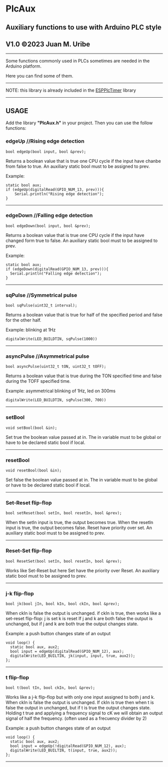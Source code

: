 # PlcAux
## Auxiliary functions to use with Arduino PLC style
## V1.0 ©2023 Juan M. Uribe

---

Some functions commonly used in PLCs sometimes are needed in the Arduino platform.

Here you can find some of them.

---

NOTE: this library is already included in the [ESPPlcTimer](https://github.com/ojmuribe/ESPPlcTimer) library

---

## USAGE

Add the library **"PlcAux.h"** in your project.
Then you can use the follow functions:

### edgeUp //Rising edge detection

    bool edgeUp(bool input, bool &prev);

Returns a boolean value that is true one CPU cycle if the input have chanbe from false to true.
An auxiliary static bool must to be assigned to prev.

Example:

    static bool aux;
    if (edgeUp(digitalRead(GPIO_NUM_13, prev))){
        Serial.println("Rising edge detection");
    }

---

### edgeDown //Falling edge detection

    bool edgeDown(bool input, bool &prev);

Returns a boolean value that is true one CPU cycle if the input have changed form true to false.
An auxiliary static bool must to be assigned to prev.

Example:

    static bool aux;
    if (edgeDown(digitalRead(GPIO_NUM_13, prev))){
      Serial.println("Falling edge detection");
    }

---

### sqPulse //Symmetrical pulse 

    bool sqPulse(uint32_t interval);

Returns a boolean value that is true for half of the specified period
and false for the other half.

Example: blinking at 1Hz

    digitalWrite(LED_BUILDTIN, sqPulse(1000))

---

### asyncPulse //Asymmetrical pulse 

    bool asyncPulse(uint32_t tON, uint32_t tOFF);

Returns a boolean value that is true during the TON specified time
and false during the TOFF specified time.

Example: asymmetrical blinking of 1Hz, led on 300ms

    digitalWrite(LED_BUILDTIN, sqPulse(300, 700))

---

### setBool 

    void setBool(bool &in);

Set true the boolean value passed at in.
The in variable must to be global or have to be declared
static bool if local.

---

### resetBool 

    void resetBool(bool &in);

Set false the boolean value passed at in.
The in variable must to be global or have to be declared
static bool if local.

---

### Set-Reset flip-flop 

    bool setReset(bool setIn, bool resetIn, bool &prev);

When the setIn input is true, the output becomes true.
When the resetIn input is true, the output becomes false.
Reset have priority over set.
An auxiliary static bool must to be assigned to prev.

---

### Reset-Set flip-flop 

    bool ResetSet(bool setIn, bool resetIn, bool &prev);

Works like Set-Reset but here Set have the priority
over Reset.
An auxiliary static bool must to be assigned to prev.

---

### j-k flip-flop 

    bool jk(bool jIn, bool kIn, bool ckIn, bool &prev);

When ckIn is false the output is unchanged.
if ckIn is true, then works like a set-reset flip-flop:
j is set
k is reset
If j and k are both false the output is unchanged,
but if j and k are both true the output changes state.

Example: a push button changes state of an output

    void loop() {
      static bool aux, aux2;
      bool input = edgeUp(digitalRead(GPIO_NUM_12), aux);
      digitalWrite(LED_BUILTIN, jk(input, input, true, aux2));
    };

---

### t flip-flop 

    bool t(bool tIn, bool ckIn, bool &prev);

Works like a j-k flip-flop but with only one input
assigned to both j and k.
When ckIn is false the output is unchanged.
If ckIn is true then when t is false the output in unchanged,
but if t is true the output changes state.
Holding t true and applying a frequency signal to cK
we will obtain an output signal of half the frequency.
(often used as a frecuency divider by 2)

Example: a push button changes state of an output

    void loop() {
      static bool aux, aux2;
      bool input = edgeUp(!digitalRead(GPIO_NUM_12), aux);
      digitalWrite(LED_BUILTIN, t(input, true, aux2));
    };

---

